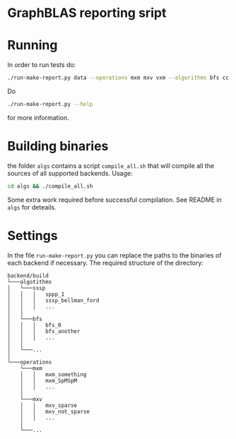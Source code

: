 # GraphBLAS reporting sript

# Running

In order to run tests do:
```bash
./run-make-report.py data --operations mxm mxv vxm --algorithms bfs cc pagerank tc sssp
```
Do
```bash
./run-make-report.py --help
```
for more information.

# Building binaries
the folder `algs` contains a script `compile_all.sh` that will compile all the sources of all supported backends. Usage:
```bash
cd algs && ./compile_all.sh
```
Some extra work required before successful compilation. See README in `algs` for deteails.
# Settings

In the file `run-make-report.py` you can replace the paths to the binaries of each backend if necessary.
The required structure of the directory:
```
backend/build
└───algotithms
│   └───sssp
│   │   │   sppp_1
│   │   │   sssp_bellman_ford
│   │   │   ...
│   │   
│   └───bfs
│   │   │   bfs_0
│   │   │   bfs_another
│   │   │   ...
│   │
│   └───...    
│
└───operations
    └───mxm
    │   │   mxm_something
    │   │   mxm_SpMSpM
    │   │   ...
    │   
    └───mxv
    │   │   mxv_sparse
    │   │   mxv_not_sparse
    │   │   ...
    │
    └───...  
```

